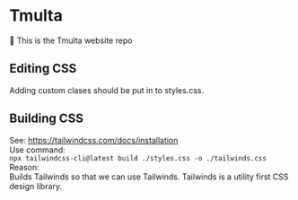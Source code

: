 # Tmulta
:wave: This is the Tmulta website repo

## Editing CSS
Adding custom clases should be put in to styles.css.

## Building CSS
See: https://tailwindcss.com/docs/installation  
Use command:  
```npx tailwindcss-cli@latest build ./styles.css -o ./tailwinds.css```  
Reason:  
Builds Tailwinds so that we can use Tailwinds. Tailwinds is a utility first CSS design library.